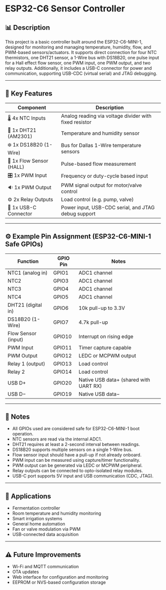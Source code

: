 # ESP32-C6 Sensor Controller

## 📊 Description
This project is a basic controller built around the ESP32-C6-MINI-1, designed for monitoring and managing temperature, humidity, flow, and PWM-based sensors/actuators. It supports direct connection for four NTC thermistors, one DHT21 sensor, a 1-Wire bus with DS18B20, one pulse input for a Hall effect flow sensor, one PWM input, one PWM output, and two relay outputs. Additionally, it includes a USB-C connector for power and communication, supporting USB-CDC (virtual serial) and JTAG debugging.

---

## 🔧 Key Features

| Component               | Description                                            |
|------------------------|--------------------------------------------------------|
| 🌡️ 4x NTC Inputs         | Analog reading via voltage divider with fixed resistor |
| 🔋 1x DHT21 (AM2301)     | Temperature and humidity sensor                        |
| ❄️ 1x DS18B20 (1-Wire)   | Bus for Dallas 1-Wire temperature sensors              |
| 🚿 1x Flow Sensor (HALL) | Pulse-based flow measurement                           |
| 🎛️ 1x PWM Input           | Frequency or duty-cycle based input                   |
| 🔉 1x PWM Output          | PWM signal output for motor/valve control             |
| ⚙️ 2x Relay Outputs       | Load control (e.g. pump, valve)                        |
| 🔌 1x USB-C Connector     | Power input, USB-CDC serial, and JTAG debug support   |

---

## ⚙️ Example Pin Assignment (ESP32-C6-MINI-1 Safe GPIOs)

| Function                | GPIO Pin | Notes                                       |
|------------------------|----------|---------------------------------------------|
| NTC1 (analog in)       | GPIO1    | ADC1 channel                                |
| NTC2                   | GPIO3    | ADC1 channel                                |
| NTC3                   | GPIO4    | ADC1 channel                                |
| NTC4                   | GPIO5    | ADC1 channel                                |
| DHT21 (digital in)     | GPIO6    | 10k pull-up to 3.3V                          |
| DS18B20 (1-Wire)       | GPIO7    | 4.7k pull-up                                 |
| Flow Sensor (input)    | GPIO10   | Interrupt on rising edge                    |
| PWM Input              | GPIO11   | Timer capture capable                       |
| PWM Output             | GPIO12   | LEDC or MCPWM output                        |
| Relay 1 (output)       | GPIO13   | Load control                                |
| Relay 2                | GPIO14   | Load control                                |
| USB D+                 | GPIO20   | Native USB data+ (shared with UART RX)      |
| USB D−                 | GPIO19   | Native USB data−                            |

---

## 📝 Notes

- All GPIOs used are considered safe for ESP32-C6-MINI-1 boot operation.
- NTC sensors are read via the internal ADC1.
- DHT21 requires at least a 2-second interval between readings.
- DS18B20 supports multiple sensors on a single 1-Wire bus.
- Flow sensor input should have a pull-up if not already onboard.
- PWM input can be measured using capture/timer functionality.
- PWM output can be generated via LEDC or MCPWM peripheral.
- Relay outputs can be connected to opto-isolated relay modules.
- USB-C port supports 5V input and USB communication (CDC, JTAG).

---

## 🚀 Applications

- Fermentation controller
- Room temperature and humidity monitoring
- Smart irrigation systems
- General home automation
- Fan or valve modulation via PWM
- USB-connected data acquisition

---

## ⚠️ Future Improvements

- Wi-Fi and MQTT communication
- OTA updates
- Web interface for configuration and monitoring
- EEPROM or NVS-based configuration storage
